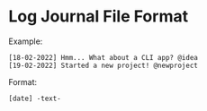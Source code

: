 # Log Journal File Format

Example:

```
[18-02-2022] Hmm... What about a CLI app? @idea
[19-02-2022] Started a new project! @newproject
```

Format:

```
[date] -text-
```
